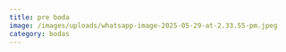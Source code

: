 ```yaml
---
title: pre boda
image: /images/uploads/whatsapp-image-2025-05-29-at-2.33.55-pm.jpeg
category: bodas
---
```

